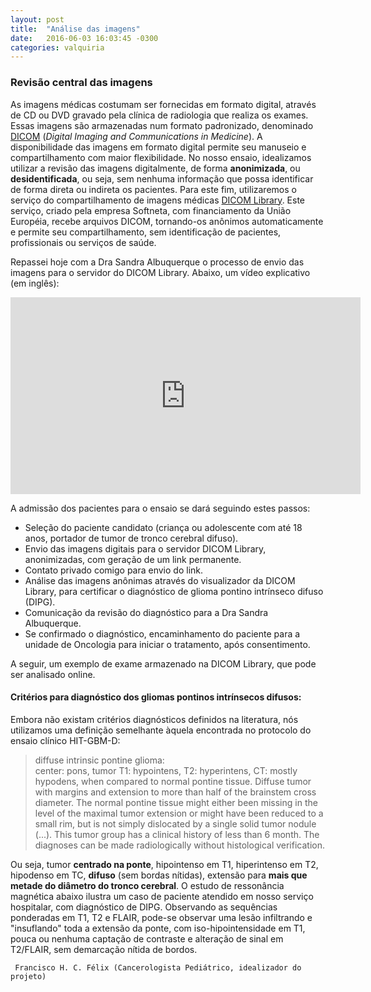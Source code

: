 ```yaml
---
layout: post
title:  "Análise das imagens"
date:   2016-06-03 16:03:45 -0300
categories: valquiria
---
```

### Revisão central das imagens

As imagens médicas costumam ser fornecidas em formato digital, através de CD ou DVD gravado pela clínica de radiologia que realiza os exames. Essas imagens são armazenadas num formato padronizado, denominado [DICOM](https://pt.wikipedia.org/wiki/DICOM) (*Digital Imaging and Communications in Medicine*). A disponibilidade das imagens em formato digital permite seu manuseio e compartilhamento com maior flexibilidade. No nosso ensaio, idealizamos utilizar a revisão das imagens digitalmente, de forma **anonimizada**, ou **desidentificada**, ou seja, sem nenhuma informação que possa identificar de forma direta ou indireta os pacientes. Para este fim, utilizaremos o serviço do compartilhamento de imagens médicas [DICOM Library](http://www.dicomlibrary.com). Este serviço, criado pela empresa Softneta, com financiamento da União Européia, recebe arquivos DICOM, tornando-os anônimos automaticamente e permite seu compartilhamento, sem identificação de pacientes, profissionais ou serviços de saúde.

Repassei hoje com a Dra Sandra Albuquerque o processo de envio das imagens para o servidor do DICOM Library. Abaixo, um vídeo explicativo (em inglês):

<iframe width="560" height="315" src="https://www.youtube.com/embed/1QjBC4k86oQ?rel=0" frameborder="0" allowfullscreen></iframe>

A admissão dos pacientes para o ensaio se dará seguindo estes passos:

* Seleção do paciente candidato (criança ou adolescente com até 18 anos, portador de tumor de tronco cerebral difuso).
* Envio das imagens digitais para o servidor DICOM Library, anonimizadas, com geração de um link permanente.
* Contato privado comigo para envio do link.
* Análise das imagens anônimas através do visualizador da DICOM Library, para certificar o diagnóstico de glioma pontino intrínseco difuso (DIPG).
* Comunicação da revisão do diagnóstico para a Dra Sandra Albuquerque.
* Se confirmado o diagnóstico, encaminhamento do paciente para a unidade de Oncologia para iniciar o tratamento, após consentimento.

A seguir, um exemplo de exame armazenado na DICOM Library, que pode ser analisado online.

<object data="http://www.dicomlibrary.com/?study=1.2.826.0.1.3680043.8.1055.1.20111102150758591.92402465.76095170" type="text/html" width="600" height="400" id="imagens hepaticas"></object>

#### Critérios para diagnóstico dos gliomas pontinos intrínsecos difusos:

Embora não existam critérios diagnósticos definidos na literatura, nós utilizamos uma definição semelhante àquela encontrada no protocolo do ensaio clínico HIT-GBM-D:
> diffuse intrinsic pontine glioma:  
  center: pons, tumor T1: hypointens, T2: hyperintens, CT: mostly
  hypodens, when compared to normal pontine tissue. Diffuse tumor with margins
  and extension to more than half of the brainstem cross diameter. The normal
  pontine tissue might either been missing in the level of the maximal tumor
  extension or might have been reduced to a small rim, but is not simply
  dislocated by a single solid tumor nodule (...). This tumor group has a
  clinical history of less than 6 month. The diagnoses can be made
  radiologically without histological verification.

Ou seja, tumor __centrado na ponte__, hipointenso em T1, hiperintenso em T2, hipodenso em TC, __difuso__ (sem bordas nítidas), extensão para __mais que metade do diâmetro do tronco cerebral__. O estudo de ressonância magnética abaixo ilustra um caso de paciente atendido em nosso serviço hospitalar, com diagnóstico de DIPG. Observando as sequências ponderadas em T1, T2 e FLAIR, pode-se observar uma lesão infiltrando e "insuflando" toda a extensão da ponte, com iso-hipointensidade em T1, pouca ou nenhuma captação de contraste e alteração de sinal em T2/FLAIR, sem demarcação nítida de bordos.

<object data="http://www.dicomlibrary.com/?study=1.2.826.0.1.3680043.8.1055.1.20160527173203565.394564447.7838299" type="text/html" width="600" height="400" id="DIPG"></object>


``` Francisco H. C. Félix (Cancerologista Pediátrico, idealizador do projeto)```
